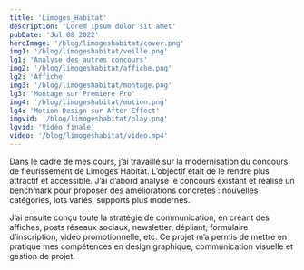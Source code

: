 ```yaml
---
title: 'Limoges_Habitat'
description: 'Lorem ipsum dolor sit amet'
pubDate: 'Jul 08 2022'
heroImage: '/blog/limogeshabitat/cover.png'
img1: '/blog/limogeshabitat/veille.png'
lg1: 'Analyse des autres concours'
img2: '/blog/limogeshabitat/affiche.png'
lg2: 'Affiche'
img3: '/blog/limogeshabitat/montage.png'
lg3: 'Montage sur Premiere Pro'
img4: '/blog/limogeshabitat/motion.png'
lg4: 'Motion Design sur After Effect'
imgvid: '/blog/limogeshabitat/play.png'
lgvid: 'Vidéo finale'
video: '/blog/limogeshabitat/video.mp4'
---
```


Dans le cadre de mes cours, j’ai travaillé sur la modernisation du concours de fleurissement de Limoges Habitat. L’objectif était de le rendre plus attractif et accessible. J’ai d’abord analysé le concours existant et réalisé un benchmark pour proposer des améliorations concrètes : nouvelles catégories, lots variés, supports plus modernes.

J’ai ensuite conçu toute la stratégie de communication, en créant des affiches, posts réseaux sociaux, newsletter, dépliant, formulaire d’inscription, vidéo promotionnelle, etc. Ce projet m’a permis de mettre en pratique mes compétences en design graphique, communication visuelle et gestion de projet.
